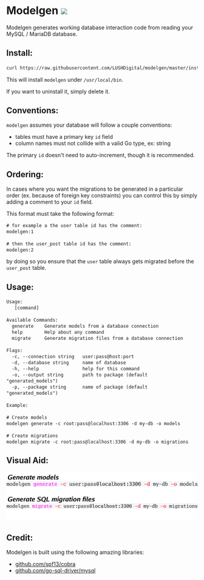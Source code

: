 # Modelgen [![](https://api.travis-ci.org/LUSHDigital/modelgen.svg?branch=master)](https://api.travis-ci.org/LUSHDigital/modelgen.svg?branch=master)

Modelgen generates working database interaction code from reading your MySQL / MariaDB database.

## Install:

```bash
curl https://raw.githubusercontent.com/LUSHDigital/modelgen/master/install.sh | sh
```

This will install `modelgen` under `/usr/local/bin`.

If you want to uninstall it, simply delete it.

## Conventions:

`modelgen` assumes your database will follow a couple conventions:

- tables must have a primary key `id` field
- column names must not collide with a valid Go type, ex: string

The primary `id` doesn't need to auto-increment, though it is recommended.

## Ordering:

In cases where you want the migrations to be generated in a particular order (ex. because of foreign key constraints)
you can control this by simply adding a comment to your `id` field.

This format must take the following format:

```
# for example a the user table id has the comment:
modelgen:1

# then the user_post table id has the comment:
modelgen:2

```

by doing so you ensure that the `user` table always gets migrated before the `user_post` table.

## Usage:

```
Usage:
   [command]

Available Commands:
  generate    Generate models from a database connection
  help        Help about any command
  migrate     Generate migration files from a database connection

Flags:
  -c, --connection string   user:pass@host:port
  -d, --database string     name of database
  -h, --help                help for this command
  -o, --output string       path to package (default "generated_models")
  -p, --package string      name of package (default "generated_models")

Example:

# Create models
modelgen generate -c root:pass@localhost:3306 -d my-db -o models

# Create migrations
modelgen migrate -c root:pass@localhost:3306 -d my-db -o migrations
```

## Visual Aid:

![visual.svg](./visual.svg)

## Credit:

Modelgen is built using the following amazing libraries:

- [github.com/spf13/cobra](https://github.com/spf13/cobra)
- [github.com/go-sql-driver/mysql](https://github.com/go-sql-driver/mysql)

